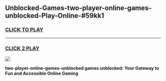 
## Unblocked-Games-two-player-online-games-unblocked-Play-Online-#59kk1
<h3>
<a href="https://premium.freeplayer.one?title=two-player-online-games-unblocked&ref=27F">CLICK TO PLAY</a></h3>
<hr>

<h3>
<a href="https://premium.freeplayer.one?title=two-player-online-games-unblocked&ref=27F">CLICK 2 PLAY</a>
  
</h3>

<a href="https://premium.freeplayer.one?title=two-player-online-games-unblocked&ref=27F"><img src="https://clearcache.store/games.png"></a>


**two-player-online-games-unblocked games unblocked: Your Gateway to Fun and Accessible Online Gaming**

